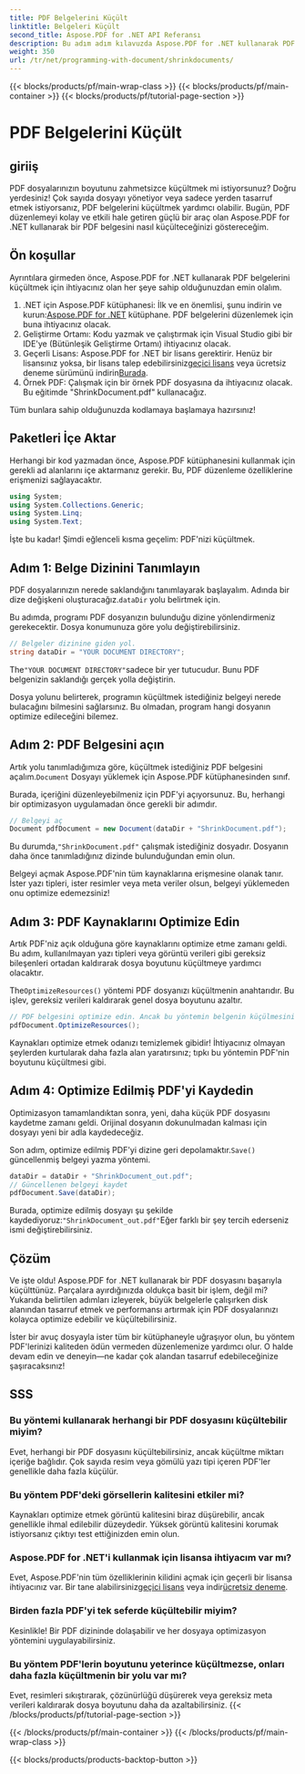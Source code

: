 ```yaml
---
title: PDF Belgelerini Küçült
linktitle: Belgeleri Küçült
second_title: Aspose.PDF for .NET API Referansı
description: Bu adım adım kılavuzda Aspose.PDF for .NET kullanarak PDF belgelerini nasıl küçülteceğinizi öğrenin. PDF kaynaklarını optimize edin ve kaliteyi düşürmeden dosya boyutunu azaltın.
weight: 350
url: /tr/net/programming-with-document/shrinkdocuments/
---
```


{{< blocks/products/pf/main-wrap-class >}}
{{< blocks/products/pf/main-container >}}
{{< blocks/products/pf/tutorial-page-section >}}

# PDF Belgelerini Küçült

## giriiş

PDF dosyalarınızın boyutunu zahmetsizce küçültmek mi istiyorsunuz? Doğru yerdesiniz! Çok sayıda dosyayı yönetiyor veya sadece yerden tasarruf etmek istiyorsanız, PDF belgelerini küçültmek yardımcı olabilir. Bugün, PDF düzenlemeyi kolay ve etkili hale getiren güçlü bir araç olan Aspose.PDF for .NET kullanarak bir PDF belgesini nasıl küçülteceğinizi göstereceğim.

## Ön koşullar

Ayrıntılara girmeden önce, Aspose.PDF for .NET kullanarak PDF belgelerini küçültmek için ihtiyacınız olan her şeye sahip olduğunuzdan emin olalım.

1.  .NET için Aspose.PDF kütüphanesi: İlk ve en önemlisi, şunu indirin ve kurun:[Aspose.PDF for .NET](https://releases.aspose.com/pdf/net/) kütüphane. PDF belgelerini düzenlemek için buna ihtiyacınız olacak.
2. Geliştirme Ortamı: Kodu yazmak ve çalıştırmak için Visual Studio gibi bir IDE'ye (Bütünleşik Geliştirme Ortamı) ihtiyacınız olacak.
3.  Geçerli Lisans: Aspose.PDF for .NET bir lisans gerektirir. Henüz bir lisansınız yoksa, bir lisans talep edebilirsiniz[geçici lisans](https://purchase.aspose.com/temporary-license/) veya ücretsiz deneme sürümünü indirin[Burada](https://releases.aspose.com/).
4. Örnek PDF: Çalışmak için bir örnek PDF dosyasına da ihtiyacınız olacak. Bu eğitimde "ShrinkDocument.pdf" kullanacağız.

Tüm bunlara sahip olduğunuzda kodlamaya başlamaya hazırsınız!


## Paketleri İçe Aktar

Herhangi bir kod yazmadan önce, Aspose.PDF kütüphanesini kullanmak için gerekli ad alanlarını içe aktarmanız gerekir. Bu, PDF düzenleme özelliklerine erişmenizi sağlayacaktır.

```csharp
using System;
using System.Collections.Generic;
using System.Linq;
using System.Text;
```

İşte bu kadar! Şimdi eğlenceli kısma geçelim: PDF'nizi küçültmek.

## Adım 1: Belge Dizinini Tanımlayın

 PDF dosyalarınızın nerede saklandığını tanımlayarak başlayalım. Adında bir dize değişkeni oluşturacağız.`dataDir` yolu belirtmek için.

Bu adımda, programı PDF dosyanızın bulunduğu dizine yönlendirmeniz gerekecektir. Dosya konumunuza göre yolu değiştirebilirsiniz.

```csharp
// Belgeler dizinine giden yol.
string dataDir = "YOUR DOCUMENT DIRECTORY";
```

 The`"YOUR DOCUMENT DIRECTORY"`sadece bir yer tutucudur. Bunu PDF belgenizin saklandığı gerçek yolla değiştirin.

Dosya yolunu belirterek, programın küçültmek istediğiniz belgeyi nerede bulacağını bilmesini sağlarsınız. Bu olmadan, program hangi dosyanın optimize edileceğini bilemez.


## Adım 2: PDF Belgesini açın

 Artık yolu tanımladığımıza göre, küçültmek istediğiniz PDF belgesini açalım.`Document` Dosyayı yüklemek için Aspose.PDF kütüphanesinden sınıf.

Burada, içeriğini düzenleyebilmeniz için PDF'yi açıyorsunuz. Bu, herhangi bir optimizasyon uygulamadan önce gerekli bir adımdır.

```csharp
// Belgeyi aç
Document pdfDocument = new Document(dataDir + "ShrinkDocument.pdf");
```

 Bu durumda,`"ShrinkDocument.pdf"` çalışmak istediğiniz dosyadır. Dosyanın daha önce tanımladığınız dizinde bulunduğundan emin olun.

Belgeyi açmak Aspose.PDF'nin tüm kaynaklarına erişmesine olanak tanır. İster yazı tipleri, ister resimler veya meta veriler olsun, belgeyi yüklemeden onu optimize edemezsiniz!

## Adım 3: PDF Kaynaklarını Optimize Edin

Artık PDF'niz açık olduğuna göre kaynaklarını optimize etme zamanı geldi. Bu adım, kullanılmayan yazı tipleri veya görüntü verileri gibi gereksiz bileşenleri ortadan kaldırarak dosya boyutunu küçültmeye yardımcı olacaktır.

 The`OptimizeResources()` yöntemi PDF dosyanızı küçültmenin anahtarıdır. Bu işlev, gereksiz verileri kaldırarak genel dosya boyutunu azaltır.

```csharp
// PDF belgesini optimize edin. Ancak bu yöntemin belgenin küçülmesini garanti edemeyeceğini unutmayın.
pdfDocument.OptimizeResources();
```

Kaynakları optimize etmek odanızı temizlemek gibidir! İhtiyacınız olmayan şeylerden kurtularak daha fazla alan yaratırsınız; tıpkı bu yöntemin PDF'nin boyutunu küçültmesi gibi.

## Adım 4: Optimize Edilmiş PDF'yi Kaydedin

Optimizasyon tamamlandıktan sonra, yeni, daha küçük PDF dosyasını kaydetme zamanı geldi. Orijinal dosyanın dokunulmadan kalması için dosyayı yeni bir adla kaydedeceğiz.

 Son adım, optimize edilmiş PDF'yi dizine geri depolamaktır.`Save()` güncellenmiş belgeyi yazma yöntemi.

```csharp
dataDir = dataDir + "ShrinkDocument_out.pdf";
// Güncellenen belgeyi kaydet
pdfDocument.Save(dataDir);
```

 Burada, optimize edilmiş dosyayı şu şekilde kaydediyoruz:`"ShrinkDocument_out.pdf"`Eğer farklı bir şey tercih ederseniz ismi değiştirebilirsiniz.

## Çözüm

Ve işte oldu! Aspose.PDF for .NET kullanarak bir PDF dosyasını başarıyla küçülttünüz. Parçalara ayırdığınızda oldukça basit bir işlem, değil mi? Yukarıda belirtilen adımları izleyerek, büyük belgelerle çalışırken disk alanından tasarruf etmek ve performansı artırmak için PDF dosyalarınızı kolayca optimize edebilir ve küçültebilirsiniz.

İster bir avuç dosyayla ister tüm bir kütüphaneyle uğraşıyor olun, bu yöntem PDF'lerinizi kaliteden ödün vermeden düzenlemenize yardımcı olur. O halde devam edin ve deneyin—ne kadar çok alandan tasarruf edebileceğinize şaşıracaksınız!

## SSS

### Bu yöntemi kullanarak herhangi bir PDF dosyasını küçültebilir miyim?
Evet, herhangi bir PDF dosyasını küçültebilirsiniz, ancak küçültme miktarı içeriğe bağlıdır. Çok sayıda resim veya gömülü yazı tipi içeren PDF'ler genellikle daha fazla küçülür.

### Bu yöntem PDF'deki görsellerin kalitesini etkiler mi?
Kaynakları optimize etmek görüntü kalitesini biraz düşürebilir, ancak genellikle ihmal edilebilir düzeydedir. Yüksek görüntü kalitesini korumak istiyorsanız çıktıyı test ettiğinizden emin olun.

### Aspose.PDF for .NET'i kullanmak için lisansa ihtiyacım var mı?
Evet, Aspose.PDF'nin tüm özelliklerinin kilidini açmak için geçerli bir lisansa ihtiyacınız var. Bir tane alabilirsiniz[geçici lisans](https://purchase.aspose.com/temporary-license/) veya indir[ücretsiz deneme](https://releases.aspose.com/).

### Birden fazla PDF'yi tek seferde küçültebilir miyim?
Kesinlikle! Bir PDF dizininde dolaşabilir ve her dosyaya optimizasyon yöntemini uygulayabilirsiniz.

### Bu yöntem PDF'lerin boyutunu yeterince küçültmezse, onları daha fazla küçültmenin bir yolu var mı?
Evet, resimleri sıkıştırarak, çözünürlüğü düşürerek veya gereksiz meta verileri kaldırarak dosya boyutunu daha da azaltabilirsiniz.
{{< /blocks/products/pf/tutorial-page-section >}}

{{< /blocks/products/pf/main-container >}}
{{< /blocks/products/pf/main-wrap-class >}}

{{< blocks/products/products-backtop-button >}}
